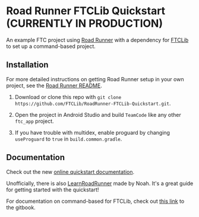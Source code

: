 # Road Runner FTCLib Quickstart (CURRENTLY IN PRODUCTION)

An example FTC project using [Road Runner](https://github.com/acmerobotics/road-runner) with a dependency for [FTCLib](https://www.github.com/FTCLib/FTCLib) to set up a command-based project.

## Installation

For more detailed instructions on getting Road Runner setup in your own project, see the [Road Runner README](https://github.com/acmerobotics/road-runner#core).

1. Download or clone this repo with `git clone https://github.com/FTCLib/RoadRunner-FTCLib-Quickstart.git`.

1. Open the project in Android Studio and build `TeamCode` like any other `ftc_app` project.

1. If you have trouble with multidex, enable proguard by changing `useProguard` to `true` in `build.common.gradle`.

## Documentation

Check out the new [online quickstart documentation](https://acme-robotics.gitbook.io/road-runner/quickstart/introduction).

Unofficially, there is also [LearnRoadRunner](https://www.learnroadrunner.com/) made by Noah. It's a great guide for getting started with the quickstart!

For documentation on command-based for FTCLib, check out [this link](https://docs.ftclib.org/ftclib/command-base/command-system) to the gitbook.

